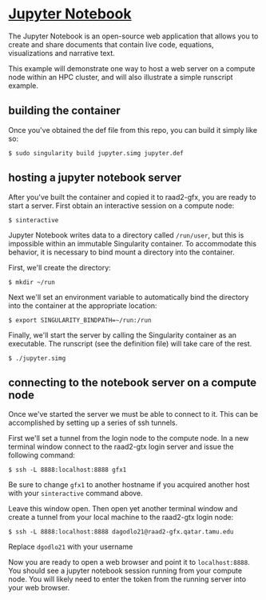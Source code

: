 # [Jupyter Notebook](https://jupyter.org/)

The Jupyter Notebook is an open-source web application that allows you to 
create and share documents that contain live code, equations, visualizations 
and narrative text. 

This example will demonstrate one way to host a web server on a compute node
within an HPC cluster, and will also illustrate a simple runscript example.

## building the container 

Once you've obtained the def file from this repo, you can build it simply like
so:

```
$ sudo singularity build jupyter.simg jupyter.def
```

## hosting a jupyter notebook server

After you've built the container and copied it to raad2-gfx, you are ready to 
start a server. First obtain an interactive session on a compute node:

```
$ sinteractive
```

Jupyter Notebook writes data to a directory called `/run/user`, but this is
impossible within an immutable Singularity container. To accommodate this
behavior, it is necessary to bind mount a directory into the container. 

First, we'll create the directory:

```
$ mkdir ~/run
```

Next we'll set an environment variable to automatically bind the directory into
the container at the appropriate location:

```
$ export SINGULARITY_BINDPATH=~/run:/run
```

Finally, we'll start the server by calling the Singularity container as an
executable. The runscript (see the definition file) will take care of the rest.

```
$ ./jupyter.simg
```

## connecting to the notebook server on a compute node

Once we've started the server we must be able to connect to it. This can be 
accomplished by setting up a series of ssh tunnels.

First we'll set a tunnel from the login node to the compute node. In a new
terminal window connect to the raad2-gtx login server and issue the following
command:

```
$ ssh -L 8888:localhost:8888 gfx1
```

Be sure to change `gfx1` to another hostname if you acquired another host with
your `sinteractive` command above.

Leave this window open. Then open yet another terminal window and create a 
tunnel from your local machine to the raad2-gtx login node:

```
$ ssh -L 8888:localhost:8888 dagodlo21@raad2-gfx.qatar.tamu.edu
```

Replace `dgodlo21` with your username 

Now you are ready to open a web browser and point it to `localhost:8888`. You
should see a jupyter notebook session running from your compute node. You will
likely need to enter the token from the running server into your web browser.
